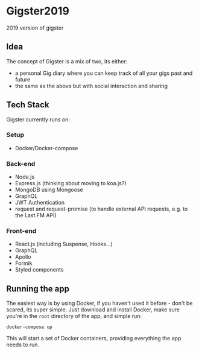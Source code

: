 # Gigster2019
2019 version of gigster

## Idea
The concept of Gigster is a mix of two, its either:

- a personal Gig diary where you can keep track of all your gigs past and future
- the same as the above but with social interaction and sharing

## Tech Stack
Gigster currently runs on:

### Setup
- Docker/Docker-compose

### Back-end
- Node.js
- Express.js (thinking about moving to koa.js?)
- MongoDB using Mongoose
- GraphQL
- JWT Authentication
- request and request-promise (to handle external API requests, e.g. to the Last.FM API)

### Front-end
- React.js (including Suspense, Hooks...)
- GraphQL
- Apollo
- Formik
- Styled components

## Running the app
The easiest way is by using Docker, if you haven't used it before - don't be scared, its super simple.
Just download and install Docker, make sure you're in the `root` directory of the app, and simple run:

```
docker-compose up
```

This will start a set of Docker containers, providing everything the app needs to run.
